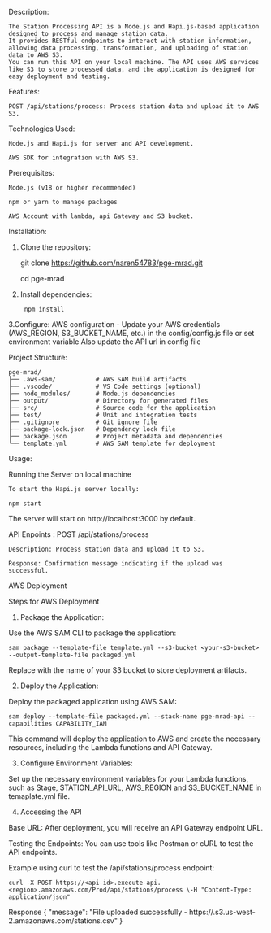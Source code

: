 Description:

	The Station Processing API is a Node.js and Hapi.js-based application designed to process and manage station data. 
	It provides RESTful endpoints to interact with station information, allowing data processing, transformation, and uploading of station data to AWS S3. 
	You can run this API on your local machine. The API uses AWS services like S3 to store processed data, and the application is designed for easy deployment and testing.

Features: 

	POST /api/stations/process: Process station data and upload it to AWS S3.


Technologies Used:

	Node.js and Hapi.js for server and API development.

	AWS SDK for integration with AWS S3.


Prerequisites:

	Node.js (v18 or higher recommended)

	npm or yarn to manage packages

	AWS Account with lambda, api Gateway and S3 bucket.


Installation:

1. Clone the repository:

   	git clone https://github.com/naren54783/pge-mrad.git
   
   	cd pge-mrad

3. Install dependencies:

  		npm install

3.Configure:
  		AWS configuration - Update your AWS credentials (AWS_REGION, S3_BUCKET_NAME, etc.) in the config/config.js file or set environment variable
    		Also update the API url in config file	

Project Structure:

	pge-mrad/
	├── .aws-sam/           # AWS SAM build artifacts
	├── .vscode/            # VS Code settings (optional)
	├── node_modules/       # Node.js dependencies
	├── output/             # Directory for generated files
	├── src/                # Source code for the application
	├── test/               # Unit and integration tests
	├── .gitignore          # Git ignore file
	├── package-lock.json   # Dependency lock file
	├── package.json        # Project metadata and dependencies
	└── template.yml        # AWS SAM template for deployment


 Usage:

Running the Server on local machine

	To start the Hapi.js server locally:

	npm start

The server will start on http://localhost:3000 by default.


API Enpoints :
	POST /api/stations/process

	Description: Process station data and upload it to S3.
	
	Response: Confirmation message indicating if the upload was successful.

AWS Deployment

Steps for AWS Deployment

1. Package the Application:

  Use the AWS SAM CLI to package the application:

	sam package --template-file template.yml --s3-bucket <your-s3-bucket> --output-template-file packaged.yml

 Replace <your-s3-bucket> with the name of your S3 bucket to store deployment artifacts.

2. Deploy the Application:

  Deploy the packaged application using AWS SAM:

	sam deploy --template-file packaged.yml --stack-name pge-mrad-api --capabilities CAPABILITY_IAM

  This command will deploy the application to AWS and create the necessary resources, including the Lambda functions and API Gateway.

3. Configure Environment Variables:

  Set up the necessary environment variables for your Lambda functions, such as Stage, STATION_API_URL, AWS_REGION and S3_BUCKET_NAME in temaplate.yml file.

4. Accessing the API

 Base URL: After deployment, you will receive an API Gateway endpoint URL.

 Testing the Endpoints: You can use tools like Postman or cURL to test the API endpoints.

 Example using curl to test the /api/stations/process endpoint:

	curl -X POST https://<api-id>.execute-api.<region>.amazonaws.com/Prod/api/stations/process \-H "Content-Type: application/json"

  Response
	{
	"message": "File uploaded successfully - https://<baseurl>.s3.us-west-2.amazonaws.com/stations.csv"
	}





	    
